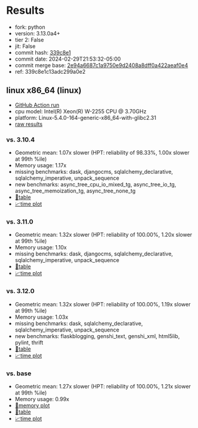 # Results

- fork: python
- version: 3.13.0a4+
- tier 2: False
- jit: False
- commit hash: [339c8e1](https://github.com/python/cpython/commit/339c8e1)
- commit date: 2024-02-29T21:53:32-05:00
- commit merge base: [2e94a6687c1a9750e9d2408a8dff0a422aeaf0e4](https://github.com/python/cpython/commit/2e94a6687c1a9750e9d2408a8dff0a422aeaf0e4)
- ref: 339c8e1c13adc299a0e2

## linux x86_64 (linux)

- [GitHub Action run](https://github.com/faster-cpython/benchmarking/actions/runs/9064106501)
- cpu model: Intel(R) Xeon(R) W-2255 CPU @ 3.70GHz
- platform: Linux-5.4.0-164-generic-x86_64-with-glibc2.31
- [raw results](bm-20240229-linux-x86_64-python-339c8e1c13adc299a0e2-3.13.0a4%2B-339c8e1.json)

### vs. 3.10.4

- Geometric mean: 1.07x slower (HPT: reliability of 98.33%, 1.00x slower at 99th %ile)
- Memory usage: 1.17x
- missing benchmarks: dask, djangocms, sqlalchemy_declarative, sqlalchemy_imperative, unpack_sequence
- new benchmarks: async_tree_cpu_io_mixed_tg, async_tree_io_tg, async_tree_memoization_tg, async_tree_none_tg
- [📄table](bm-20240229-linux-x86_64-python-339c8e1c13adc299a0e2-3.13.0a4%2B-339c8e1-vs-3.10.4.md)
- [📈time plot](bm-20240229-linux-x86_64-python-339c8e1c13adc299a0e2-3.13.0a4%2B-339c8e1-vs-3.10.4.png)

### vs. 3.11.0

- Geometric mean: 1.32x slower (HPT: reliability of 100.00%, 1.20x slower at 99th %ile)
- Memory usage: 1.10x
- missing benchmarks: dask, djangocms, sqlalchemy_declarative, sqlalchemy_imperative, unpack_sequence
- [📄table](bm-20240229-linux-x86_64-python-339c8e1c13adc299a0e2-3.13.0a4%2B-339c8e1-vs-3.11.0.md)
- [📈time plot](bm-20240229-linux-x86_64-python-339c8e1c13adc299a0e2-3.13.0a4%2B-339c8e1-vs-3.11.0.png)

### vs. 3.12.0

- Geometric mean: 1.32x slower (HPT: reliability of 100.00%, 1.19x slower at 99th %ile)
- Memory usage: 1.03x
- missing benchmarks: dask, sqlalchemy_declarative, sqlalchemy_imperative, unpack_sequence
- new benchmarks: flaskblogging, genshi_text, genshi_xml, html5lib, pylint, thrift
- [📄table](bm-20240229-linux-x86_64-python-339c8e1c13adc299a0e2-3.13.0a4%2B-339c8e1-vs-3.12.0.md)
- [📈time plot](bm-20240229-linux-x86_64-python-339c8e1c13adc299a0e2-3.13.0a4%2B-339c8e1-vs-3.12.0.png)

### vs. base

- Geometric mean: 1.27x slower (HPT: reliability of 100.00%, 1.21x slower at 99th %ile)
- Memory usage: 0.99x
- [🧠memory plot](bm-20240229-linux-x86_64-python-339c8e1c13adc299a0e2-3.13.0a4%2B-339c8e1-vs-base-mem.png)
- [📄table](bm-20240229-linux-x86_64-python-339c8e1c13adc299a0e2-3.13.0a4%2B-339c8e1-vs-base.md)
- [📈time plot](bm-20240229-linux-x86_64-python-339c8e1c13adc299a0e2-3.13.0a4%2B-339c8e1-vs-base.png)

